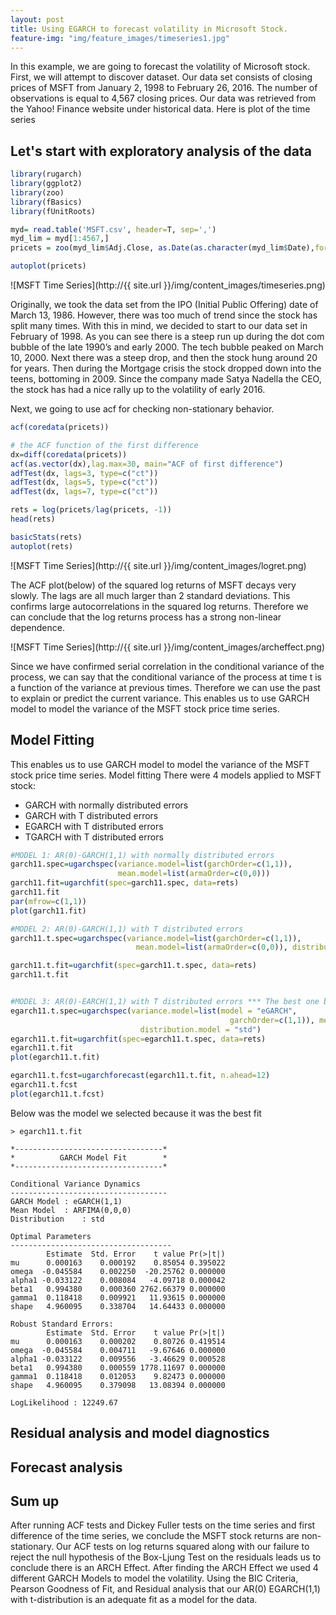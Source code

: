 ```yaml
---
layout: post
title: Using EGARCH to forecast volatility in Microsoft Stock. 
feature-img: "img/feature_images/timeseries1.jpg"
---
```


In this example, we are going to forecast the volatility of Microsoft stock. First, we will attempt to discover dataset. Our data set consists of closing prices of MSFT from January 2, 1998 to February 26, 2016. The number of observations is equal to 4,567 closing prices. Our data was retrieved from the Yahoo! Finance website under historical data. Here is plot of the time series

## Let's start with exploratory analysis of the data

```R 
library(rugarch)
library(ggplot2)
library(zoo)
library(fBasics)
library(fUnitRoots)

myd= read.table('MSFT.csv', header=T, sep=',')
myd_lim = myd[1:4567,]
pricets = zoo(myd_lim$Adj.Close, as.Date(as.character(myd_lim$Date),format=c("%Y-%m-%d")))

autoplot(pricets)

```
![MSFT Time Series](http://{{ site.url }}/img/content_images/timeseries.png)

Originally, we took the data set from the IPO (Initial Public Offering) date of March 13, 1986. However, there was too much of trend since the stock has split many times. With this in mind, we decided to start to our data set in February of 1998. As you can see there is a steep run up during the dot com bubble of the late 1990’s and early 2000. The tech bubble peaked on March 10, 2000. Next there was a steep drop, and then the stock hung around 20 for years. Then during the Mortgage crisis the stock dropped down into the teens, bottoming in 2009. Since the company made Satya Nadella the CEO, the stock has had a nice rally up to the volatility of early 2016.

Next, we going to use acf for checking non-stationary behavior.

```R
acf(coredata(pricets))

```


```R
# the ACF function of the first difference
dx=diff(coredata(pricets)) 
acf(as.vector(dx),lag.max=30, main="ACF of first difference")
adfTest(dx, lags=3, type=c("ct"))
adfTest(dx, lags=5, type=c("ct"))
adfTest(dx, lags=7, type=c("ct"))

rets = log(pricets/lag(pricets, -1))
head(rets)

basicStats(rets)
autoplot(rets)

```
![MSFT Time Series](http://{{ site.url }}/img/content_images/logret.png)

The ACF plot(below) of the squared log returns of MSFT decays very slowly. The lags are all much larger than 2 standard deviations. This confirms large autocorrelations in the squared log returns. Therefore we can conclude that the log returns process has a strong non-linear dependence.

![MSFT Time Series](http://{{ site.url }}/img/content_images/archeffect.png)


Since we have confirmed serial correlation in the conditional variance of the process, we can say that the conditional variance of the process at time t is a function of the variance at previous times. Therefore we can use the past to explain or predict the current variance. This enables us to use GARCH model to model the variance of the MSFT stock price time series.





## Model Fitting
This enables us to use GARCH model to model the variance of the MSFT stock price time series.
Model fitting
There were 4 models applied to MSFT stock:
* GARCH with normally distributed errors
* GARCH with T distributed errors
* EGARCH with T distributed errors
* TGARCH with T distributed errors

```R
#MODEL 1: AR(0)-GARCH(1,1) with normally distributed errors
garch11.spec=ugarchspec(variance.model=list(garchOrder=c(1,1)),
                        mean.model=list(armaOrder=c(0,0)))
garch11.fit=ugarchfit(spec=garch11.spec, data=rets)
garch11.fit
par(mfrow=c(1,1))
plot(garch11.fit)

#MODEL 2: AR(0)-GARCH(1,1) with T distributed errors
garch11.t.spec=ugarchspec(variance.model=list(garchOrder=c(1,1)),
                            mean.model=list(armaOrder=c(0,0)), distribution.model = "std")

garch11.t.fit=ugarchfit(spec=garch11.t.spec, data=rets)
garch11.t.fit


#MODEL 3: AR(0)-EARCH(1,1) with T distributed errors *** The best one based on BIC
egarch11.t.spec=ugarchspec(variance.model=list(model = "eGARCH",
                                                 garchOrder=c(1,1)), mean.model=list(armaOrder=c(0,0)),
                             distribution.model = "std")
egarch11.t.fit=ugarchfit(spec=egarch11.t.spec, data=rets)
egarch11.t.fit
plot(egarch11.t.fit)

egarch11.t.fcst=ugarchforecast(egarch11.t.fit, n.ahead=12)
egarch11.t.fcst
plot(egarch11.t.fcst)

```
Below was the model we selected because it was the best fit

```
> egarch11.t.fit

*---------------------------------*
*          GARCH Model Fit        *
*---------------------------------*

Conditional Variance Dynamics 	
-----------------------------------
GARCH Model	: eGARCH(1,1)
Mean Model	: ARFIMA(0,0,0)
Distribution	: std 

Optimal Parameters
------------------------------------
        Estimate  Std. Error    t value Pr(>|t|)
mu      0.000163    0.000192    0.85054 0.395022
omega  -0.045584    0.002250  -20.25762 0.000000
alpha1 -0.033122    0.008084   -4.09718 0.000042
beta1   0.994380    0.000360 2762.66379 0.000000
gamma1  0.118418    0.009921   11.93615 0.000000
shape   4.960095    0.338704   14.64433 0.000000

Robust Standard Errors:
        Estimate  Std. Error    t value Pr(>|t|)
mu      0.000163    0.000202    0.80726 0.419514
omega  -0.045584    0.004711   -9.67646 0.000000
alpha1 -0.033122    0.009556   -3.46629 0.000528
beta1   0.994380    0.000559 1778.11697 0.000000
gamma1  0.118418    0.012053    9.82473 0.000000
shape   4.960095    0.379098   13.08394 0.000000

LogLikelihood : 12249.67 
```



## Residual analysis and model diagnostics

## Forecast analysis

## Sum up
After running ACF tests and Dickey Fuller tests on the time series and first difference of the time series, we conclude the MSFT stock returns are non-stationary. Our ACF tests on log returns squared along with our failure to reject the null hypothesis of the Box-Ljung Test on the residuals leads us to conclude there is an ARCH Effect. After finding the ARCH Effect we used 4 different GARCH Models to model the volatility. Using the BIC Criteria, Pearson Goodness of Fit, and Residual analysis that our AR(0) EGARCH(1,1) with t-distribution is an adequate fit as a model for the data.
